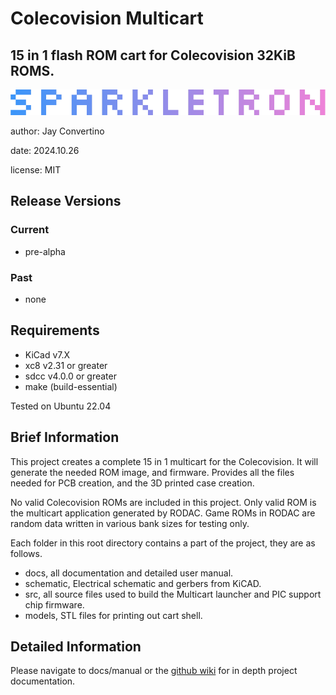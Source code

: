 # Colecovision Multicart
## 15 in 1 flash ROM cart for Colecovision 32KiB ROMS.

![image](docs/manual/src/img/SPARKLETRON.png)

author: Jay Convertino  

date: 2024.10.26

license: MIT

## Release Versions
### Current

  - pre-alpha

### Past

  - none
  
## Requirements

  - KiCad v7.X
  - xc8 v2.31 or greater
  - sdcc v4.0.0 or greater
  - make (build-essential)

  Tested on Ubuntu 22.04

## Brief Information

  This project creates a complete 15 in 1 multicart for the Colecovision. It will generate the needed ROM
  image, and firmware. Provides all the files needed for PCB creation, and the 3D printed case creation.

  No valid Colecovision ROMs are included in this project. Only valid ROM is the multicart application
  generated by RODAC. Game ROMs in RODAC are random data written in various bank sizes for testing only.

  Each folder in this root directory contains a part of the project, they are as follows.
  - docs, all documentation and detailed user manual.
  - schematic, Electrical schematic and gerbers from KiCAD.
  - src, all source files used to build the Multicart launcher and PIC support chip firmware.
  - models, STL files for printing out cart shell.

## Detailed Information

  Please navigate to docs/manual or the [github wiki](https://github.com/sparkletron/colecovision_multicart/wiki) for in depth project documentation.

